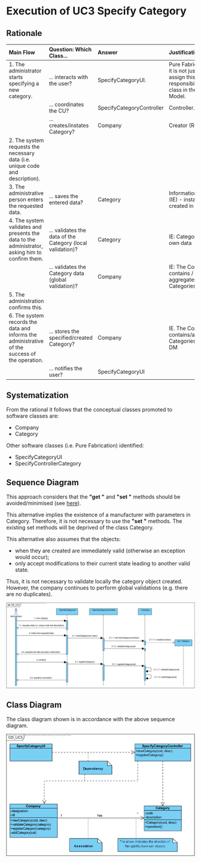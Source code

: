 # Execution of UC3 Specify Category

## Rationale

| Main Flow | Question: Which Class... | Answer | Justification |
|:-------------------------------------------------------------------------------------------------------|:------------------------------------------------------------|:-----------------------------------------------|:---------------------------------------------------------------------------------------------------------------------|
| 1. The administrator starts specifying a new category. | ... interacts with the user? | SpecifyCategoryUI.                          | Pure Fabrication, as it is not justified to assign this responsibility to any class in the Domain Model. |
|| ... coordinates the CU? | SpecifyCategoryController | Controller. |  |
|| ... creates/instates Category? | Company | Creator (Rule 1) | | |
| 2. The system requests the necessary data (i.e. unique code and description). | | | |
| 3. The administrative person enters the requested data. | ... saves the entered data? | Category | Information Expert (IE) - instance created in step 1 |
| 4. The system validates and presents the data to the administrator, asking him to confirm them. | ... validates the data of the Category (local validation)? | Category | IE: Category has its own data | ...
|| ... validates the Category data (global validation)? | Company | IE: The Company contains / aggregates Categories | | |
| 5. The administration confirms this.                                                                     | | | |
| 6. The system records the data and informs the administrative of the success of the operation. |... stores the specified/created Category? | Company | IE. The Company contains/aggregates Categories in the DM |
|| ... notifies the user? | SpecifyCategoryUI | | | 

## Systematization ##

 From the rational it follows that the conceptual classes promoted to software classes are:

 * Company
 * Category

Other software classes (i.e. Pure Fabrication) identified:  

 * SpecifyCategoryUI   
 * SpecifyControllerCategory


## Sequence Diagram

This approach considers that the **"get "** and **"set "** methods should be avoided/minimised (see [here](https://www.javaworld.com/article/2073723/core-java/why-getter-and-setter-methods-are-evil.html)).

This alternative implies the existence of a manufacturer with parameters in Category.
Therefore, it is not necessary to use the **"set "** methods.
The existing set methods will be deprived of the class Category.

This alternative also assumes that the objects:

* when they are created are immediately valid (otherwise an exception would occur);
* only accept modifications to their current state leading to another valid state.

Thus, it is not necessary to validate locally the category object created. However, the company continues to perform global validations (e.g. there are no duplicates).

![SD_UC3.png](SD_UC3.png)


## Class Diagram

The class diagram shown is in accordance with the above sequence diagram.

![CD_UC3.png](CD_UC3.png)

